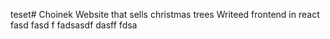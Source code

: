teset# Choinek
Website that sells christmas trees
Writeed frontend in react
fasd
fasd
f
fadsasdf
dasff
fdsa
